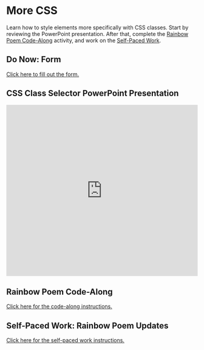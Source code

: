 # More CSS
Learn how to style elements more specifically with CSS classes. Start by reviewing the PowerPoint presentation. After that, complete the [Rainbow Poem Code-Along](RainbowPoemCodeAlong.md) activity, and work on the [Self-Paced Work](SelfPacedWork.md).

## Do Now: Form
[Click here to fill out the form.](https://forms.gle/XE9QyGMdRMvE1c1G8)

## CSS Class Selector PowerPoint Presentation
<iframe src='https://view.officeapps.live.com/op/embed.aspx?src=https://hylandtechoutreach.github.io/ucs/MoreCss/CssClassSelector.pptx' width='100%' height='450px' frameborder='0'></iframe>

## Rainbow Poem Code-Along
[Click here for the code-along instructions.](RainbowPoemCodeAlong.md)

## Self-Paced Work: Rainbow Poem Updates
[Click here for the self-paced work instructions.](SelfPacedWork.md)
